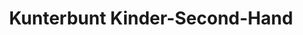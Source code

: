 ---
title: "Kunterbunt Kinder-Second-Hand"
url: /chieming/kunterbunt-kinder-second-hand/
shop: Babysachen
---